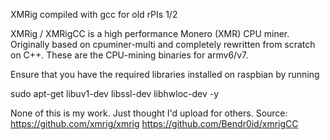 XMRig compiled with gcc for old rPIs 1/2

XMRig / XMRigCC is a high performance Monero (XMR) CPU miner. Originally based on cpuminer-multi and completely rewritten from scratch on C++.
These are the CPU-mining binaries for armv6/v7.

Ensure that you have the required libraries installed on raspbian by running

sudo apt-get libuv1-dev libssl-dev libhwloc-dev -y

None of this is my work. Just thought I'd upload for others.
Source:
https://github.com/xmrig/xmrig
https://github.com/Bendr0id/xmrigCC
